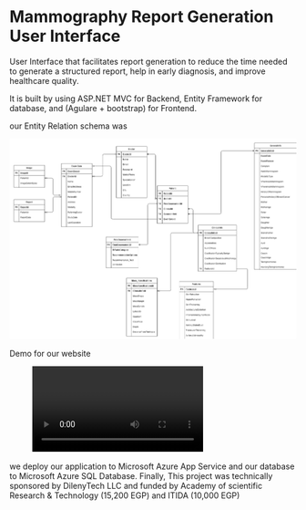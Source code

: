 # Mammography Report Generation User Interface
User Interface that facilitates report generation to reduce the time needed to generate a structured report, help in early diagnosis, and improve healthcare quality.

It is built by using ASP.NET MVC for Backend, Entity Framework for database, and (Agulare + bootstrap) for Frontend.

our Entity Relation schema was

![](./ReadMe/schema.png)

Demo for our website

<!-- ![](./ReadMe/Demo.mp4) -->
<figure class="video_container">
  <video controls="true" allowfullscreen="true">
    <source src="./ReadMe/Demo.mp4" type="video/mp4">
  </video>
</figure>
we deploy our application to Microsoft Azure App Service and our database to Microsoft Azure SQL Database. Finally, This project was technically sponsored by DilenyTech LLC and funded by Academy of scientific Research & Technology (15,200 EGP) and ITIDA (10,000 EGP)
